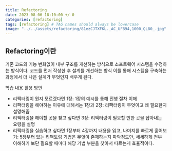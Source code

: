 ```yaml
---
title: Refactoring
date: 2023-08-06 18:10:00 +/-0
categories: [refactoring]
tags: [refactoring] # TAG names should always be lowercase
image: "../../assets/refactoring/81ezCJTXFKL._AC_UF894,1000_QL80_.jpg"
---
```


## Refactoring이란

기존 코드의 기능 변화없이 내부 구조를 개선하는 방식으로 소프트웨어 시스템을 수정하는 방식이다. 코드를 먼저 작성한 후 설계를 개선하는 방식
이를 통해 시스템을 구축하는 과정에서 더 나은 설계가 무엇인지 배우게 된다.

학습 내용 활용 방안

- 리팩터링이 뭔지 모르겠다면 1장: 1장의 예시를 통해 진행 절차 이해
- 리팩터링을 해야하는 이유에 대해서는 1장과 2장: 리팩터링이 무엇이고 왜 필요한지 설명해줌
- 리팩터링을 해야할 곳을 찾고 싶다면 3장: 리팩터링이 필요할 만한 곳을 잡아내는 요령을 설명
- 리팩터링을 실습하고 싶다면 1장부터 4장까지 내용을 읽고, 나머지를 빠르게 훑어보기: 5장부터 있는 리팩토링 기법은 무엇이 존재하는지 파악정도만, 세세하게 전부 이해하기 보단 필요할 때마다 해당 기법 부분을 찾아서 따르는게 효율적이다.
